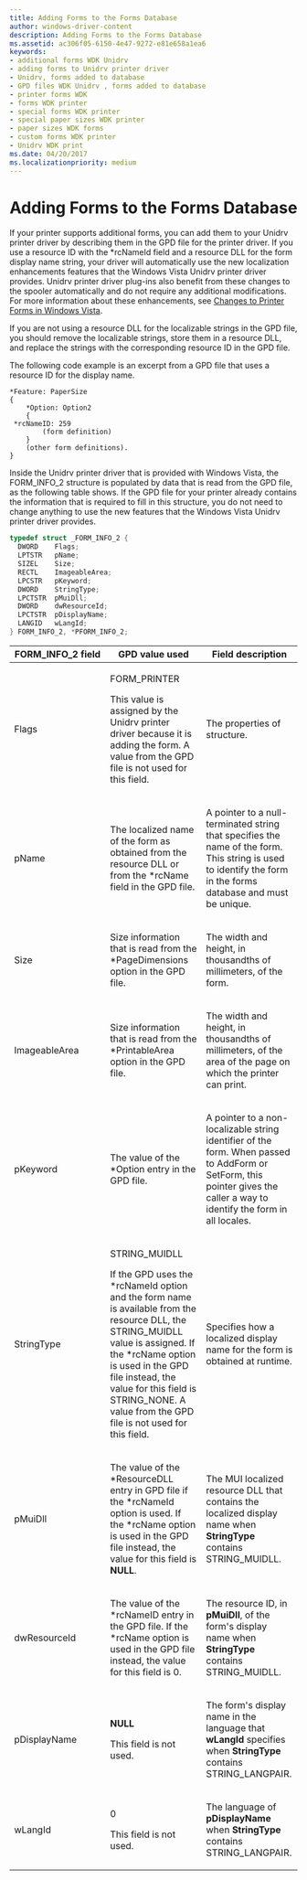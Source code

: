 ```yaml
---
title: Adding Forms to the Forms Database
author: windows-driver-content
description: Adding Forms to the Forms Database
ms.assetid: ac306f05-6150-4e47-9272-e81e658a1ea6
keywords:
- additional forms WDK Unidrv
- adding forms to Unidrv printer driver
- Unidrv, forms added to database
- GPD files WDK Unidrv , forms added to database
- printer forms WDK
- forms WDK printer
- special forms WDK printer
- special paper sizes WDK printer
- paper sizes WDK forms
- custom forms WDK printer
- Unidrv WDK print
ms.date: 04/20/2017
ms.localizationpriority: medium
---
```


# Adding Forms to the Forms Database


If your printer supports additional forms, you can add them to your Unidrv printer driver by describing them in the GPD file for the printer driver. If you use a resource ID with the \*rcNameId field and a resource DLL for the form display name string, your driver will automatically use the new localization enhancements features that the Windows Vista Unidrv printer driver provides. Unidrv printer driver plug-ins also benefit from these changes to the spooler automatically and do not require any additional modifications. For more information about these enhancements, see [Changes to Printer Forms in Windows Vista](changes-to-printer-forms-in-windows-vista.md).

If you are not using a resource DLL for the localizable strings in the GPD file, you should remove the localizable strings, store them in a resource DLL, and replace the strings with the corresponding resource ID in the GPD file.

The following code example is an excerpt from a GPD file that uses a resource ID for the display name.

```GDL
*Feature: PaperSize
{
    *Option: Option2
    {
 *rcNameID: 259
        (form definition)
    }
    (other form definitions).
}
```

Inside the Unidrv printer driver that is provided with Windows Vista, the FORM\_INFO\_2 structure is populated by data that is read from the GPD file, as the following table shows. If the GPD file for your printer already contains the information that is required to fill in this structure, you do not need to change anything to use the new features that the Windows Vista Unidrv printer driver provides.

```cpp
typedef struct _FORM_INFO_2 { 
  DWORD    Flags; 
  LPTSTR   pName; 
  SIZEL    Size; 
  RECTL    ImageableArea;
  LPCSTR   pKeyword;
  DWORD    StringType;
  LPCTSTR  pMuiDll;
  DWORD    dwResourceId;
  LPCTSTR  pDisplayName;
  LANGID   wLangId; 
} FORM_INFO_2, *PFORM_INFO_2;
```

<table>
<colgroup>
<col width="33%" />
<col width="33%" />
<col width="33%" />
</colgroup>
<thead>
<tr class="header">
<th>FORM_INFO_2 field</th>
<th>GPD value used</th>
<th>Field description</th>
</tr>
</thead>
<tbody>
<tr class="odd">
<td><p>Flags</p></td>
<td><p>FORM_PRINTER</p>
<p>This value is assigned by the Unidrv printer driver because it is adding the form. A value from the GPD file is not used for this field.</p></td>
<td><p>The properties of structure.</p></td>
</tr>
<tr class="even">
<td><p>pName</p></td>
<td><p>The localized name of the form as obtained from the resource DLL or from the *rcName field in the GPD file.</p></td>
<td><p>A pointer to a null-terminated string that specifies the name of the form. This string is used to identify the form in the forms database and must be unique.</p></td>
</tr>
<tr class="odd">
<td><p>Size</p></td>
<td><p>Size information that is read from the *PageDimensions option in the GPD file.</p></td>
<td><p>The width and height, in thousandths of millimeters, of the form.</p></td>
</tr>
<tr class="even">
<td><p>ImageableArea</p></td>
<td><p>Size information that is read from the *PrintableArea option in the GPD file.</p></td>
<td><p>The width and height, in thousandths of millimeters, of the area of the page on which the printer can print.</p></td>
</tr>
<tr class="odd">
<td><p>pKeyword</p></td>
<td><p>The value of the *Option entry in the GPD file.</p></td>
<td><p>A pointer to a non-localizable string identifier of the form. When passed to AddForm or SetForm, this pointer gives the caller a way to identify the form in all locales.</p></td>
</tr>
<tr class="even">
<td><p>StringType</p></td>
<td><p>STRING_MUIDLL</p>
<p>If the GPD uses the *rcNameId option and the form name is available from the resource DLL, the STRING_MUIDLL value is assigned. If the *rcName option is used in the GPD file instead, the value for this field is STRING_NONE. A value from the GPD file is not used for this field.</p></td>
<td><p>Specifies how a localized display name for the form is obtained at runtime.</p></td>
</tr>
<tr class="odd">
<td><p>pMuiDll</p></td>
<td><p>The value of the *ResourceDLL entry in GPD file if the *rcNameId option is used. If the *rcName option is used in the GPD file instead, the value for this field is <strong>NULL</strong>.</p></td>
<td><p>The MUI localized resource DLL that contains the localized display name when <strong>StringType</strong> contains STRING_MUIDLL.</p></td>
</tr>
<tr class="even">
<td><p>dwResourceId</p></td>
<td><p>The value of the *rcNameID entry in the GPD file. If the *rcName option is used in the GPD file instead, the value for this field is 0.</p></td>
<td><p>The resource ID, in <strong>pMuiDll</strong>, of the form's display name when <strong>StringType</strong> contains STRING_MUIDLL.</p></td>
</tr>
<tr class="odd">
<td><p>pDisplayName</p></td>
<td><p><strong>NULL</strong></p>
<p>This field is not used.</p></td>
<td><p>The form's display name in the language that <strong>wLangId</strong> specifies when <strong>StringType</strong> contains STRING_LANGPAIR.</p></td>
</tr>
<tr class="even">
<td><p>wLangId</p></td>
<td><p>0</p>
<p>This field is not used.</p></td>
<td><p>The language of <strong>pDisplayName</strong> when <strong>StringType</strong> contains STRING_LANGPAIR.</p></td>
</tr>
</tbody>
</table>

 

 

 




